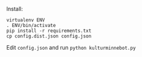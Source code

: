Install:

    virtualenv ENV
    . ENV/bin/activate
    pip install -r requirements.txt
    cp config.dist.json config.json

Edit `config.json` and run `python kulturminnebot.py`
